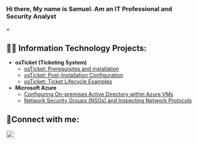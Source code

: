 ### Hi there, My name is Samuel. Am an IT Professional and Security Analyst

<<h2>👨‍💻 Information Technology Projects:</h2>

- <b>osTicket (Ticketing System)</b>
  - [osTicket: Prerequisites and installation](https://github.com/Sismahil/osticket-prereqs)
  - [osTicket: Post-Installation Configuration](https://github.com/Sismahil/post-install-config)
  - [osTicket: Ticket Lifecycle Examples](https://github.com/Sismahil/ticket-lifecycle)
- <b>Microsoft Azure</b>
  - [Configuring On-premises Active Directory within Azure VMs](https://github.com/Sismahil/configure-ad)
  - [Network Security Groups (NSGs) and Inspecting Network Protocols](https://github.com/Sismahil/azure-network-protocols) 
 
<h2>🤳Connect with me:</h2>

[<img align="left" alt="Samuel | LinkedIn" width="22px" src="https://cdn.jsdelivr.net/npm/simple-icons@v3/icons/linkedin.svg" />][linkedin]

[linkedin]: https://linkedin.com/in/samuel-ismahil-26125a1b6
